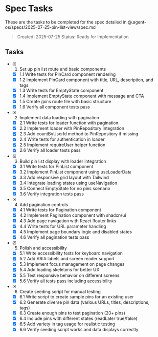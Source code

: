 # Spec Tasks

These are the tasks to be completed for the spec detailed in @.agent-os/specs/2025-07-25-pin-list-view/spec.md

> Created: 2025-07-25
> Status: Ready for Implementation

## Tasks

- [x] 1. Set up pin list route and basic components

  - [x] 1.1 Write tests for PinCard component rendering
  - [x] 1.2 Implement PinCard component with title, URL, description, and tags
  - [x] 1.3 Write tests for EmptyState component
  - [x] 1.4 Implement EmptyState component with message and CTA
  - [x] 1.5 Create /pins route file with basic structure
  - [x] 1.6 Verify all component tests pass

- [x] 2. Implement data loading with pagination

  - [x] 2.1 Write tests for loader function with pagination
  - [x] 2.2 Implement loader with PinRepository integration
  - [x] 2.3 Add countByUserId method to PinRepository if missing
  - [x] 2.4 Write tests for authentication in loader
  - [x] 2.5 Implement requireUser helper function
  - [x] 2.6 Verify all loader tests pass

- [x] 3. Build pin list display with loader integration

  - [x] 3.1 Write tests for PinList component
  - [x] 3.2 Implement PinList component using useLoaderData
  - [x] 3.3 Add responsive grid layout with Tailwind
  - [x] 3.4 Integrate loading states using useNavigation
  - [x] 3.5 Connect EmptyState for no pins scenario
  - [x] 3.6 Verify integration tests pass

- [x] 4. Add pagination controls

  - [x] 4.1 Write tests for Pagination component
  - [x] 4.2 Implement Pagination component with shadcn/ui
  - [x] 4.3 Add page navigation with React Router links
  - [x] 4.4 Write tests for URL parameter handling
  - [x] 4.5 Implement page boundary logic and disabled states
  - [x] 4.6 Verify all pagination tests pass

- [x] 5. Polish and accessibility

  - [x] 5.1 Write accessibility tests for keyboard navigation
  - [x] 5.2 Add ARIA labels and screen reader support
  - [x] 5.3 Implement focus management on page changes
  - [x] 5.4 Add loading skeletons for better UX
  - [x] 5.5 Test responsive behavior on different screens
  - [x] 5.6 Verify all tests pass including accessibility

- [x] 6. Create seeding script for manual testing

  - [x] 6.1 Write script to create sample pins for an existing user
  - [x] 6.2 Generate diverse pin data (various URLs, titles, descriptions, tags)
  - [x] 6.3 Create enough pins to test pagination (30+ pins)
  - [x] 6.4 Include pins with different states (readLater true/false)
  - [x] 6.5 Add variety in tag usage for realistic testing
  - [x] 6.6 Verify seeding script works and data displays correctly
